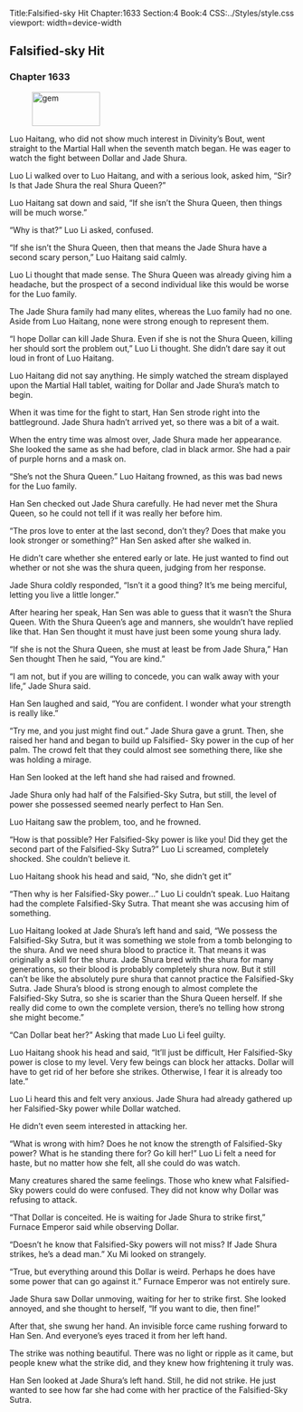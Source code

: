 Title:Falsified-sky Hit 
Chapter:1633 
Section:4 
Book:4 
CSS:../Styles/style.css 
viewport: width=device-width
  
## Falsified-sky Hit
### Chapter 1633
  
<figure>
	<img src="../Images/gem.gif" alt="gem" id="gem" width="120" height="60" />
</figure>
  

  
Luo Haitang, who did not show much interest in Divinity’s Bout, went straight to the Martial Hall when the seventh match began. He was eager to watch the fight between Dollar and Jade Shura.

Luo Li walked over to Luo Haitang, and with a serious look, asked him, “Sir? Is that Jade Shura the real Shura Queen?”

Luo Haitang sat down and said, “If she isn’t the Shura Queen, then things will be much worse.”

“Why is that?” Luo Li asked, confused.

“If she isn’t the Shura Queen, then that means the Jade Shura have a second scary person,” Luo Haitang said calmly.

Luo Li thought that made sense. The Shura Queen was already giving him a headache, but the prospect of a second individual like this would be worse for the Luo family.

The Jade Shura family had many elites, whereas the Luo family had no one. Aside from Luo Haitang, none were strong enough to represent them.

“I hope Dollar can kill Jade Shura. Even if she is not the Shura Queen, killing her should sort the problem out,” Luo Li thought. She didn’t dare say it out loud in front of Luo Haitang.

Luo Haitang did not say anything. He simply watched the stream displayed upon the Martial Hall tablet, waiting for Dollar and Jade Shura’s match to begin.

When it was time for the fight to start, Han Sen strode right into the battleground. Jade Shura hadn’t arrived yet, so there was a bit of a wait.

When the entry time was almost over, Jade Shura made her appearance. She looked the same as she had before, clad in black armor. She had a pair of purple horns and a mask on.

“She’s not the Shura Queen.” Luo Haitang frowned, as this was bad news for the Luo family.

Han Sen checked out Jade Shura carefully. He had never met the Shura Queen, so he could not tell if it was really her before him.

“The pros love to enter at the last second, don’t they? Does that make you look stronger or something?” Han Sen asked after she walked in.

He didn’t care whether she entered early or late. He just wanted to find out whether or not she was the shura queen, judging from her response.

Jade Shura coldly responded, “Isn’t it a good thing? It’s me being merciful, letting you live a little longer.”

After hearing her speak, Han Sen was able to guess that it wasn’t the Shura Queen. With the Shura Queen’s age and manners, she wouldn’t have replied like that. Han Sen thought it must have just been some young shura lady.

“If she is not the Shura Queen, she must at least be from Jade Shura,” Han Sen thought Then he said, “You are kind.”

“I am not, but if you are willing to concede, you can walk away with your life,” Jade Shura said.

Han Sen laughed and said, “You are confident. I wonder what your strength is really like.”

“Try me, and you just might find out.” Jade Shura gave a grunt. Then, she raised her hand and began to build up Falsified- Sky power in the cup of her palm. The crowd felt that they could almost see something there, like she was holding a mirage.

Han Sen looked at the left hand she had raised and frowned.

Jade Shura only had half of the Falsified-Sky Sutra, but still, the level of power she possessed seemed nearly perfect to Han Sen.

Luo Haitang saw the problem, too, and he frowned.

“How is that possible? Her Falsified-Sky power is like you! Did they get the second part of the Falsified-Sky Sutra?” Luo Li screamed, completely shocked. She couldn’t believe it.

Luo Haitang shook his head and said, “No, she didn’t get it”

“Then why is her Falsified-Sky power…” Luo Li couldn’t speak. Luo Haitang had the complete Falsified-Sky Sutra. That meant she was accusing him of something.

Luo Haitang looked at Jade Shura’s left hand and said, “We possess the Falsified-Sky Sutra, but it was something we stole from a tomb belonging to the shura. And we need shura blood to practice it. That means it was originally a skill for the shura. Jade Shura bred with the shura for many generations, so their blood is probably completely shura now. But it still can’t be like the absolutely pure shura that cannot practice the Falsified-Sky Sutra. Jade Shura’s blood is strong enough to almost complete the Falsified-Sky Sutra, so she is scarier than the Shura Queen herself. If she really did come to own the complete version, there’s no telling how strong she might become.”

“Can Dollar beat her?” Asking that made Luo Li feel guilty.

Luo Haitang shook his head and said, “It’ll just be difficult, Her Falsified-Sky power is close to my level. Very few beings can block her attacks. Dollar will have to get rid of her before she strikes. Otherwise, I fear it is already too late.”

Luo Li heard this and felt very anxious. Jade Shura had already gathered up her Falsified-Sky power while Dollar watched.

He didn’t even seem interested in attacking her.

“What is wrong with him? Does he not know the strength of Falsified-Sky power? What is he standing there for? Go kill her!” Luo Li felt a need for haste, but no matter how she felt, all she could do was watch.

Many creatures shared the same feelings. Those who knew what Falsified-Sky powers could do were confused. They did not know why Dollar was refusing to attack.

“That Dollar is conceited. He is waiting for Jade Shura to strike first,” Furnace Emperor said while observing Dollar.

“Doesn’t he know that Falsified-Sky powers will not miss? If Jade Shura strikes, he’s a dead man.” Xu Mi looked on strangely.

“True, but everything around this Dollar is weird. Perhaps he does have some power that can go against it.” Furnace Emperor was not entirely sure.

Jade Shura saw Dollar unmoving, waiting for her to strike first. She looked annoyed, and she thought to herself, “If you want to die, then fine!”

After that, she swung her hand. An invisible force came rushing forward to Han Sen. And everyone’s eyes traced it from her left hand.

The strike was nothing beautiful. There was no light or ripple as it came, but people knew what the strike did, and they knew how frightening it truly was.

Han Sen looked at Jade Shura’s left hand. Still, he did not strike. He just wanted to see how far she had come with her practice of the Falsified-Sky Sutra.